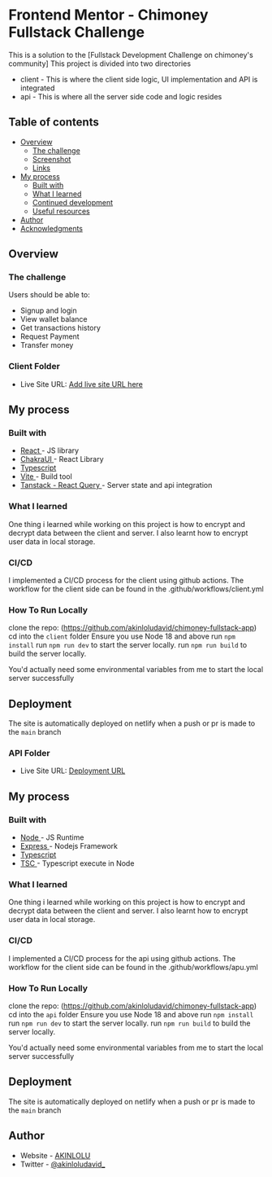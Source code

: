 # Frontend Mentor -   Chimoney Fullstack Challenge

This is a solution to the [Fullstack Development Challenge on chimoney's community]
This project is divided into two directories 
- client - This is where the client side logic, UI implementation and API is integrated 
- api - This is where all the server side code and logic resides


## Table of contents

- [Overview](#overview)
  - [The challenge](#the-challenge)
  - [Screenshot](#screenshot)
  - [Links](#links)
- [My process](#my-process)
  - [Built with](#built-with)
  - [What I learned](#what-i-learned)
  - [Continued development](#continued-development)
  - [Useful resources](#useful-resources)
- [Author](#author)
- [Acknowledgments](#acknowledgments)


## Overview

### The challenge

Users should be able to:

- Signup and login
- View wallet balance
- Get transactions history
- Request Payment
- Transfer money


### Client Folder


- Live Site URL: [Add live site URL here](https://chimoney-ak-test.netlify.app/)

## My process

### Built with


- [React ](https://reactjs.org/) - JS library
- [ChakraUI ](https://chakra-ui.com/) - React Library
- [Typescript ](https://www.typescriptlang.org/) 
- [Vite ](https://vitejs.dev/) - Build tool
- [Tanstack - React Query ](https://tanstack.com/query/latest) - Server state and api integration




### What I learned

One thing i learned while working on this project is how to encrypt and decrypt data between the client and server.
I also learnt how to encrypt user data in local storage.


### CI/CD
I implemented a CI/CD process for the client using github actions. 
The workflow for the client side can be found in the .github/workflows/client.yml

### How To Run Locally

clone the repo: (https://github.com/akinloludavid/chimoney-fullstack-app)
cd into the ```client``` folder
Ensure you use Node 18 and above
run ```npm install```
run ```npm run dev``` to start the server locally.
run ```npm run build``` to build the server locally.

You'd actually need some environmental variables from me to start the local server successfully

## Deployment
The site is automatically deployed on netlify when a push or pr is made to the ``main`` branch



### API Folder

- Live Site URL: [Deployment URL](https://chimoney-fullstack-app.onrender.com/)

## My process

### Built with


- [Node ](https://nodejs.org/) - JS Runtime
- [Express ](https://expressjs.com/) - Nodejs Framework
- [Typescript ](https://www.typescriptlang.org/) 
- [TSC ](https://www.npmjs.com/package/tsx) - Typescript execute in Node



### What I learned

One thing i learned while working on this project is how to encrypt and decrypt data between the client and server.
I also learnt how to encrypt user data in local storage.


### CI/CD
I implemented a CI/CD process for the api using github actions. 
The workflow for the client side can be found in the .github/workflows/apu.yml

### How To Run Locally

clone the repo: (https://github.com/akinloludavid/chimoney-fullstack-app)
cd into the ```api``` folder
Ensure you use Node 18 and above
run ```npm install```
run ```npm run dev``` to start the server locally.
run ```npm run build``` to build the server locally.

You'd actually need some environmental variables from me to start the local server successfully


## Deployment
The site is automatically deployed on netlify when a push or pr is made to the ``main`` branch


## Author

- Website - [AKINLOLU](https://akinloludavid-portoflio.netlify.app/)
- Twitter - [@akinloludavid_](https://www.twitter.com/akinloludavid_)

